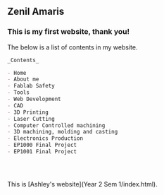 ## Zenil Amaris

### This is my first website, thank you!

The below is a list of contents in my website.

```markdown
_Contents_

- Home
- About me
- Fablab Safety
- Tools
- Web Development
- CAD
- 3D Printing
- Laser Cutting
- Computer Controlled machining
- 3D machining, molding and casting
- Electronics Production 
- EP1000 Final Project
- EP1001 Final Project


 
```

This is [Ashley's website](Year 2 Sem 1/index.html).

